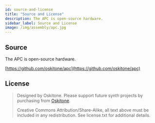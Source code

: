 ```yaml
---
id: source-and-license
title: "Source and License"
description: The APC is open-source hardware.
sidebar_label: Source and License
image: /img/assembly/apc.jpg
---
```


## Source

The APC is open-source hardware.

[https://github.com/oskitone/apc](https://github.com/oskitone/apc)

## License

> Designed by Oskitone. Please support future synth projects by purchasing from [Oskitone](https://www.oskitone.com/).
>
> Creative Commons Attribution/Share-Alike, all text above must be included in any redistribution. See license.txt for additional details.
